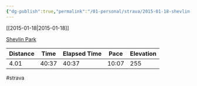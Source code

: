 ```yaml
---
{"dg-publish":true,"permalink":"/01-personal/strava/2015-01-18-shevlin-park/"}
---
```



[[2015-01-18\|2015-01-18]]

[Shevlin Park](https://www.strava.com/activities/255526529)

| Distance | Time  | Elapsed Time | Pace  | Elevation |
| -------- | ----- | ------------ | ----- | --------- |
| 4.01     | 40:37 | 40:37        | 10:07 | 255       |




#strava
